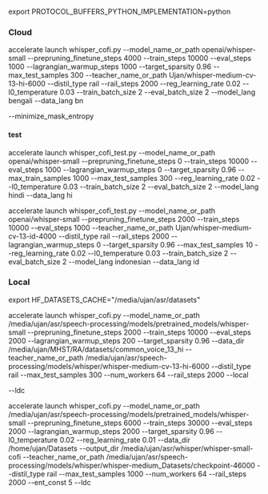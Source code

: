 export PROTOCOL_BUFFERS_PYTHON_IMPLEMENTATION=python

### Cloud

accelerate launch whisper_cofi.py --model_name_or_path openai/whisper-small --prepruning_finetune_steps 4000 --train_steps 10000 --eval_steps 1000 --lagrangian_warmup_steps 1000 --target_sparsity 0.96 --max_test_samples 300 --teacher_name_or_path Ujan/whisper-medium-cv-13-hi-6000 --distil_type rail --rail_steps 2000 --reg_learning_rate 0.02 --l0_temperature 0.03 --train_batch_size 2 --eval_batch_size 2 --model_lang bengali --data_lang bn

--minimize_mask_entropy

#### test

accelerate launch whisper_cofi_test.py --model_name_or_path openai/whisper-small --prepruning_finetune_steps 0 --train_steps 10000 --eval_steps 1000 --lagrangian_warmup_steps 0 --target_sparsity 0.96 --max_train_samples 1000 --max_test_samples 300 --reg_learning_rate 0.02 --l0_temperature 0.03 --train_batch_size 2 --eval_batch_size 2 --model_lang hindi --data_lang hi

accelerate launch whisper_cofi_test.py --model_name_or_path openai/whisper-small --prepruning_finetune_steps 2000 --train_steps 10000 --eval_steps 1000 --teacher_name_or_path Ujan/whisper-medium-cv-13-id-4000 --distil_type rail --rail_steps 2000 --lagrangian_warmup_steps 0 --target_sparsity 0.96 --max_test_samples 10 --reg_learning_rate 0.02 --l0_temperature 0.03 --train_batch_size 2 --eval_batch_size 2 --model_lang indonesian --data_lang id



### Local

export HF_DATASETS_CACHE="/media/ujan/asr/datasets"

accelerate launch whisper_cofi.py --model_name_or_path /media/ujan/asr/speech-processing/models/pretrained_models/whisper-small --prepruning_finetune_steps 2000 --train_steps 10000 --eval_steps 2000 --lagrangian_warmup_steps 200 --target_sparsity 0.96 --data_dir /media/ujan/MHST/RA/datasets/common_voice_13_hi --teacher_name_or_path /media/ujan/asr/speech-processing/models/whisper/whisper-medium-cv-13-hi-6000 --distil_type rail --max_test_samples 300 --num_workers 64 --rail_steps 2000 --local

--ldc

accelerate launch whisper_cofi.py --model_name_or_path /media/ujan/asr/speech-processing/models/pretrained_models/whisper-small --prepruning_finetune_steps 6000 --train_steps 30000 --eval_steps 2000 --lagrangian_warmup_steps 2000 --target_sparsity 0.96 --l0_temperature 0.02 --reg_learning_rate 0.01 --data_dir /home/ujan/Datasets --output_dir /media/ujan/asr/whisper/whisper-small-cofi --teacher_name_or_path /media/ujan/asr/speech-processing/models/whisper/whisper-medium_Datasets/checkpoint-46000 --distil_type rail --max_test_samples 1000 --num_workers 64 --rail_steps 2000 --ent_const 5 --ldc
